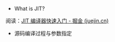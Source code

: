 - What is JIT?

阅读：[JIT 编译器快速入门 - 掘金 (juejin.cn)](https://juejin.cn/post/6844903469812285453)

- 源码编译过程与参数指定